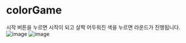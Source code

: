 # colorGame
시작 버튼을 누르면 시작이 되고 살짝 어두워진 색을 누르면 라운드가 진행됩니다.
![image](https://github.com/jung-chaewon/colorGame/assets/131144717/eca54371-2bd8-453d-9371-535b5558786c)
![image](https://github.com/jung-chaewon/colorGame/assets/131144717/ef486e30-d96f-4644-a14a-9c307dadd83b)
